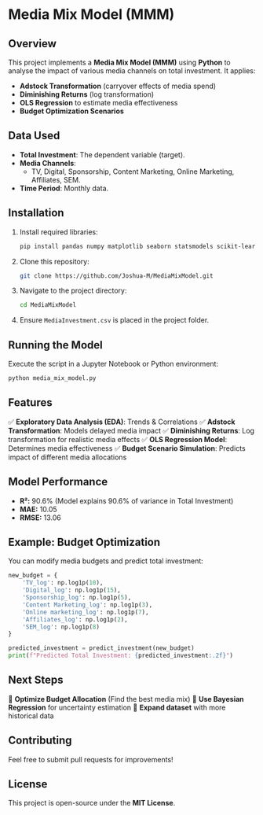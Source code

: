 # Media Mix Model (MMM)

## Overview
This project implements a **Media Mix Model (MMM)** using **Python** to analyse the impact of various media channels on total investment. It applies:
- **Adstock Transformation** (carryover effects of media spend)
- **Diminishing Returns** (log transformation)
- **OLS Regression** to estimate media effectiveness
- **Budget Optimization Scenarios**

## Data Used
- **Total Investment**: The dependent variable (target).
- **Media Channels**:
  - TV, Digital, Sponsorship, Content Marketing, Online Marketing, Affiliates, SEM.
- **Time Period**: Monthly data.

## Installation
1. Install required libraries:
   ```bash
   pip install pandas numpy matplotlib seaborn statsmodels scikit-learn
   ```
2. Clone this repository:
   ```bash
   git clone https://github.com/Joshua-M/MediaMixModel.git
   ```
3. Navigate to the project directory:
   ```bash
   cd MediaMixModel
   ```
4. Ensure `MediaInvestment.csv` is placed in the project folder.

## Running the Model
Execute the script in a Jupyter Notebook or Python environment:
```bash
python media_mix_model.py
```

## Features
✅ **Exploratory Data Analysis (EDA)**: Trends & Correlations
✅ **Adstock Transformation**: Models delayed media impact
✅ **Diminishing Returns**: Log transformation for realistic media effects
✅ **OLS Regression Model**: Determines media effectiveness
✅ **Budget Scenario Simulation**: Predicts impact of different media allocations

## Model Performance
- **R²:** 90.6% (Model explains 90.6% of variance in Total Investment)
- **MAE:** 10.05
- **RMSE:** 13.06

## Example: Budget Optimization
You can modify media budgets and predict total investment:
```python
new_budget = {
    'TV_log': np.log1p(10),
    'Digital_log': np.log1p(15),
    'Sponsorship_log': np.log1p(5),
    'Content Marketing_log': np.log1p(3),
    'Online marketing_log': np.log1p(7),
    'Affiliates_log': np.log1p(2),
    'SEM_log': np.log1p(8)
}

predicted_investment = predict_investment(new_budget)
print(f"Predicted Total Investment: {predicted_investment:.2f}")
```

## Next Steps
🔹 **Optimize Budget Allocation** (Find the best media mix)
🔹 **Use Bayesian Regression** for uncertainty estimation
🔹 **Expand dataset** with more historical data

## Contributing
Feel free to submit pull requests for improvements!

## License
This project is open-source under the **MIT License**.

